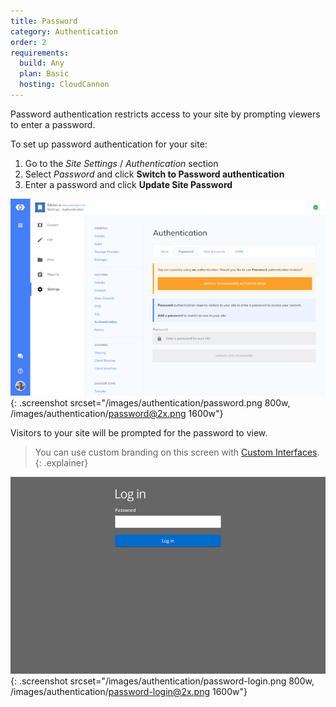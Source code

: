 ```yaml
---
title: Password
category: Authentication
order: 2
requirements:
  build: Any
  plan: Basic
  hosting: CloudCannon
---
```


Password authentication restricts access to your site by prompting viewers to enter a password.

To set up password authentication for your site:

1. Go to the *Site Settings* / *Authentication* section
2. Select *Password* and click **Switch to Password authentication**
3. Enter a password and click **Update Site Password**

![Password authentication](/images/authentication/password.png){: .screenshot srcset="/images/authentication/password.png 800w, /images/authentication/password@2x.png 1600w"}

Visitors to your site will be prompted for the password to view.

> You can use custom branding on this screen with [Custom Interfaces](/hosting/authentication/custom-interfaces/).
{: .explainer}

![Password login](/images/authentication/password-login.png){: .screenshot srcset="/images/authentication/password-login.png 800w, /images/authentication/password-login@2x.png 1600w"}